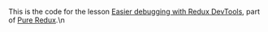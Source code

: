 This is the code for the lesson [Easier debugging with Redux DevTools](https://daveceddia.podia.com/courses/pure-redux/54081-useful-extras/152892-easier-debugging-with-redux-devtools), part of [Pure Redux](https://daveceddia.com/pure-redux/).\n
